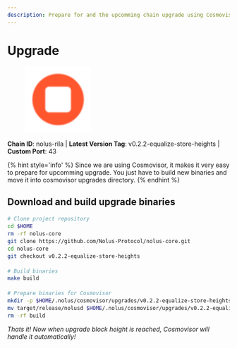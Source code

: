 ```yaml
---
description: Prepare for and the upcomming chain upgrade using Cosmovisor.
---
```


# Upgrade

<figure><img src="https://raw.githubusercontent.com/kj89/cosmos-images/main/logos/nolus.png" width="150" alt=""><figcaption></figcaption></figure>

**Chain ID**: nolus-rila | **Latest Version Tag**: v0.2.2-equalize-store-heights | **Custom Port**: 43

{% hint style='info' %}
Since we are using Cosmovisor, it makes it very easy to prepare for upcomming upgrade.
You just have to build new binaries and move it into cosmovisor upgrades directory.
{% endhint %}

## Download and build upgrade binaries

```bash
# Clone project repository
cd $HOME
rm -rf nolus-core
git clone https://github.com/Nolus-Protocol/nolus-core.git
cd nolus-core
git checkout v0.2.2-equalize-store-heights

# Build binaries
make build

# Prepare binaries for Cosmovisor
mkdir -p $HOME/.nolus/cosmovisor/upgrades/v0.2.2-equalize-store-heights/bin
mv target/release/nolusd $HOME/.nolus/cosmovisor/upgrades/v0.2.2-equalize-store-heights/bin/
rm -rf build
```

*Thats it! Now when upgrade block height is reached, Cosmovisor will handle it automatically!*
